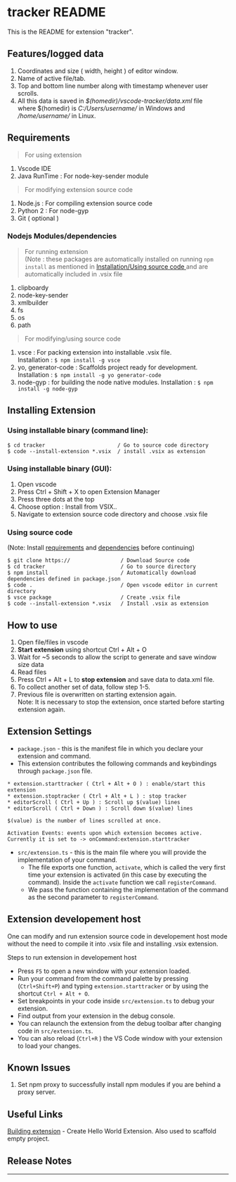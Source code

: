 # tracker README
This is the README for extension "tracker".

## Features/logged data
1. Coordinates and size ( width, height ) of editor window.
2. Name of active file/tab.
3. Top and bottom line number along with timestamp whenever user scrolls.
4. All this data is saved in *$(homedir)/vscode-tracker/data.xml* file   
where $(homedir) is *C:/Users/username/* in Windows and */home/username/* in Linux.

## Requirements
> For using extension 
1. Vscode IDE
2. Java RunTime : For node-key-sender module

> For modifying extension source code
1. Node.js : For compiling extension source code
2. Python 2 : For node-gyp
4. Git ( optional )

### Nodejs Modules/dependencies
> For running extension   
(Note : these packages are automatically installed on running `npm install`  as    mentioned in [ Installation/Using source code ](#Using-source-code) and are automatically included in .vsix file
1. clipboardy
2. node-key-sender
3. xmlbuilder
4. fs
5. os
6. path

> For modifying/using source code
1. vsce : For packing extension into installable .vsix file.   
Installation : `$ npm install -g vsce`
2. yo, generator-code : Scaffolds project ready for development.   
Installation : `$ npm install -g yo generator-code`
3. node-gyp : for building the node native modules.
Installation : `$ npm install -g node-gyp`

## Installing Extension
### Using installable binary (command line):
```
$ cd tracker                       / Go to source code directory
$ code --install-extension *.vsix  / install .vsix as extension
```
### Using installable binary (GUI):
1. Open vscode
2. Press Ctrl + Shift + X to open Extension Manager
3. Press three dots at the top
4. Choose option : Install from VSIX..
5. Navigate to extension source code directory and choose .vsix file

### Using source code
(Note: Install [requirements](#Requirements) and [dependencies](#Nodejs-Modules/dependencies) before continuing)
```
$ git clone https://                / Download Source code
$ cd tracker                        / Go to source directory
$ npm install                       / Automatically download dependencies defined in package.json
$ code .                            / Open vscode editor in current directory
$ vsce package                      / Create .vsix file
$ code --install-extension *.vsix   / Install .vsix as extension
```

## How to use
1. Open file/files in vscode
2. **Start extension** using shortcut Ctrl + Alt + O
3. Wait for ~5 seconds to allow the script to generate and save window size data   
4. Read files
5. Press Ctrl + Alt + L to **stop extension** and save data to data.xml file.
6. To collect another set of data, follow step 1-5.
7. Previous file is overwritten on starting extension again.  
 Note: It is necessary to stop the extension, once started before starting extension again.

## Extension Settings
* `package.json` - this is the manifest file in which you declare your extension and command.   
* This extension contributes the following commands and keybindings through `package.json` file.
```
* extension.starttracker ( Ctrl + Alt + O ) : enable/start this extension
* extension.stoptracker ( Ctrl + Alt + L ) : stop tracker
* editorScroll ( Ctrl + Up ) : Scroll up $(value) lines
* editorScroll ( Ctrl + Down ) : Scroll down $(value) lines

$(value) is the number of lines scrolled at once.
```
```
Activation Events: events upon which extension becomes active.
Currently it is set to -> onCommand:extension.starttracker
```

* `src/extension.ts` - this is the main file where you will provide the implementation of your command.
  * The file exports one function, `activate`, which is called the very first time your extension is activated (in this case by executing the command). Inside the `activate` function we call `registerCommand`.
  * We pass the function containing the implementation of the command as the second parameter to `registerCommand`.

## Extension developement host
One can modify and run extension source code in developement host mode without the need to compile it into .vsix file and installing .vsix extension.

Steps to run extension in developement host 

* Press `F5` to open a new window with your extension loaded.
* Run your command from the command palette by pressing (`Ctrl+Shift+P`) and typing `extension.starttracker` or by using the shortcut `Ctrl + Alt + O`.
* Set breakpoints in your code inside `src/extension.ts` to debug your extension.
* Find output from your extension in the debug console.
* You can relaunch the extension from the debug toolbar after changing code in `src/extension.ts`.
* You can also reload (`Ctrl+R` ) the VS Code window with your extension to load your changes.

## Known Issues
1. Set npm proxy to successfully install npm modules if you are behind a proxy server.


## Useful Links
[Building extension](https://code.visualstudio.com/api/get-started/your-first-extension) - Create Hello World Extension. Also used to scaffold empty project.

## Release Notes
-----------------------------------------------------------------------------------------------------------
